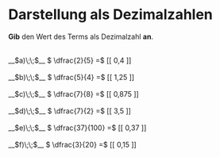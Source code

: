 <!--
version:  0.0.1

language: de

@style
main > *:not(:last-child) {
  margin-bottom: 3rem;
}

input {
    text-align: center;
}

.flex-container {
    display: flex;
    flex-wrap: wrap;
    align-items: stretch;
    gap: 20px;
}

.flex-child {
    flex: 1;
    min-width: 350px;
    margin-right: 20px;
}

@media (max-width: 400px) {
    .flex-child {
        flex: 100%;
        margin-right: 0;
    }
}
@end

formula: \carry   \textcolor{red}{\scriptsize #1}
formula: \digit   \rlap{\carry{#1}}\phantom{#2}#2
formula: \permil  \text{‰}

import: https://raw.githubusercontent.com/LiaTemplates/Tikz-Jax/main/README.md

script: https://cdn.jsdelivr.net/gh/LiaTemplates/Tikz-Jax@main/dist/index.js


tags: Dezimalzahlen, Bruchrechnung, sehr leicht, sehr niedrig, Angeben

comment: Wandle die Bruchzahl in eine Dezimalzahl um.

author: Martin Lommatzsch

-->




# Darstellung als Dezimalzahlen

**Gib** den Wert des Terms als Dezimalzahl **an**.

<section class="flex-container">

<div class="flex-child">
<br>
__$a)\;\;$__ $ \dfrac{2}{5} =$ [[  0,4  ]]
<br>
</div> 
<div class="flex-child">
<br>
__$b)\;\;$__ $ \dfrac{5}{4} =$ [[  1,25  ]]
<br>
</div> 
<div class="flex-child">
<br>
__$c)\;\;$__ $ \dfrac{7}{8} =$ [[  0,875  ]]
<br>
</div> 
<div class="flex-child">
<br>
__$d)\;\;$__ $ \dfrac{7}{2} =$ [[  3,5  ]]
<br>
</div> 
<div class="flex-child">
<br>
__$e)\;\;$__ $ \dfrac{37}{100} =$ [[  0,37  ]]
<br>
</div> 
<div class="flex-child">
<br>
__$f)\;\;$__ $ \dfrac{3}{20} =$ [[  0,15  ]]
<br>
</div> 
</section>
<br>
<br>
<br>
<br>

